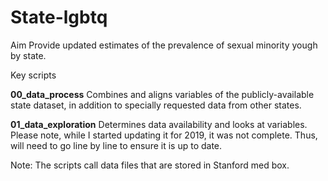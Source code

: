 # State-lgbtq

Aim
Provide updated estimates of the prevalence of sexual minority yough by state.

Key scripts

**00_data_process**
Combines and aligns variables of the publicly-available state dataset, in addition to specially requested data from other states.

**01_data_exploration**
Determines data availability and looks at variables. Please note, while I started updating it for 2019, it was not complete. Thus, will need to go line by line to ensure it is up to date. 

Note: The scripts call data files that are stored in Stanford med box.




